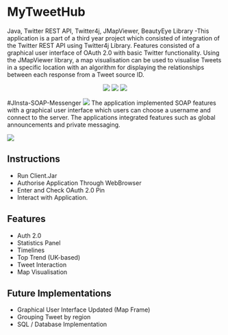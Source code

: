 # MyTweetHub
Java, Twitter REST API, Twitter4j, JMapViewer, BeautyEye Library -This application is a part of a third year project which consisted of integration of the Twitter REST API using Twitter4j Library. Features consisted of a graphical user interface of OAuth 2.0 with basic Twitter functionality. Using the JMapViewer library, a map visualisation can be used to visualise Tweets in a specific location with an algorithm for displaying the relationships between each response from a Tweet source ID.
<p align="center">
<img src="http://i.imgur.com/6aRY6N9.png" /img>
<img src="http://i.imgur.com/mtMLEgb.png" /img>
<img src="http://i.imgur.com/vRGEwzM.png" /img>
</p>

#JInsta-SOAP-Messenger
<img src="http://s23.postimg.org/am3lts2sn/icon.png?noCache=1437650786"/> 
The application implemented SOAP features with a graphical user interface which users can choose a username and connect to the server. The applications integrated features such as global announcements and private messaging.


<img src="http://i.imgur.com/oe7Qaov.png"/>

Instructions
------------------------------------
- Run Client.Jar
- Authorise Application Through WebBrowser
- Enter and Check OAuth 2.0 Pin
- Interact with Application.

Features
------------------------------------
- Auth 2.0
- Statistics Panel
- Timelines
- Top Trend (UK-based)
- Tweet Interaction
- Map Visualisation

Future Implementations
------------------------------------
- Graphical User Interface Updated (Map Frame)
- Grouping Tweet by region
- SQL / Database Implementation


